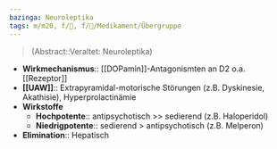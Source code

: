 ```yaml
---
bazinga: Neuroleptika
tags: m/m20, f/💭, f/💊/Medikament/Übergruppe
---
```

> (Abstract::Veraltet: Neuroleptika)
- **Wirkmechanismus**:: [[DOPamin]]-Antagonismten an D2 o.a. [[Rezeptor]]
- **[[UAW]]**:: Extrapyramidal-motorische Störungen (z.B. Dyskinesie, Akathisie), Hyperprolactinämie
- **Wirkstoffe**
	- **Hochpotente**:: antipsychotisch >> sedierend (z.B. Haloperidol)
	- **Niedrigpotente**:: sedierend > antipsychotisch (z.B. Melperon)
- **Elimination**:: Hepatisch